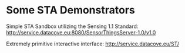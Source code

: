 # Some STA Demonstrators

Simple STA Sandbox utilizing the Sensing 1.1 Standard: http://service.datacove.eu:8080/SensorThingsServer-1.0/v1.0

Extremely primitive interactive interface: http://service.datacove.eu/ST/


